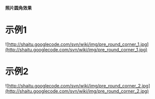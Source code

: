 **照片圆角效果**

# 示例1 #

![http://shaitu.googlecode.com/svn/wiki/img/pre_round_corner_1.jpg](http://shaitu.googlecode.com/svn/wiki/img/pre_round_corner_1.jpg)

# 示例2 #

![http://shaitu.googlecode.com/svn/wiki/img/pre_round_corner_2.jpg](http://shaitu.googlecode.com/svn/wiki/img/pre_round_corner_2.jpg)